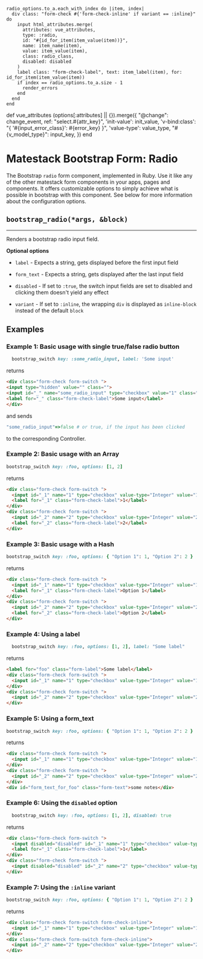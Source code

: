     radio_options.to_a.each_with_index do |item, index|
      div class: "form-check #{'form-check-inline' if variant == :inline}" do
        input html_attributes.merge(
          attributes: vue_attributes,
          type: :radio,
          id: "#{id_for_item(item_value(item))}",
          name: item_name(item),
          value: item_value(item),
          class: radio_class,
          disabled: disabled
        )
        label class: "form-check-label", text: item_label(item), for: id_for_item(item_value(item))
        if index == radio_options.to_a.size - 1
          render_errors
        end
      end
    end

  def vue_attributes
    (options[:attributes] || {}).merge({
      "@change": change_event,
      ref: "select.#{attr_key}",
      'init-value': init_value,
      'v-bind:class': "{ '#{input_error_class}': #{error_key} }",
      'value-type': value_type,
      "#{v_model_type}": input_key,
    })
  end

# Matestack Bootstrap Form: Radio

The Bootstrap `radio` form component, implemented in Ruby. Use it like any of the other matestack form components in your apps, pages and components. It offers customizable options to simply achieve what is possible in bootstrap with this component. See below for more information about the configuration options.

## `bootstrap_radio(*args, &block)`
----

Renders a bootstrap radio input field.

**Optional options**

* `label` - Expects a string, gets displayed before the first input field

* `form_text` - Expects a string, gets displayed after the last input field

* `disabled` - If set to `:true`, the switch input fields are set to disabled and clicking them doesn't yield any effect

* `variant` - If set to `:inline`, the wrapping `div` is displayed as `inline-block` instead of the default `block`

## Examples

### Example 1: Basic usage with single true/false radio button

```ruby
  bootstrap_switch key: :some_radio_input, label: 'Some input'
```

returns

```html
<div class="form-check form-switch ">
<input type="hidden" value="" class="">
<input id="_" name="some_radio_input" type="checkbox" value="1" class="form-check-input">
<label for="_" class="form-check-label">Some input</label>
</div>
```

and sends

```ruby
"some_radio_input"=>false # or true, if the input has been clicked
```

to the corresponding Controller.

### Example 2: Basic usage with an Array

```ruby
bootstrap_switch key: :foo, options: [1, 2]
```

returns

```html
<div class="form-check form-switch ">
  <input id="_1" name="1" type="checkbox" value-type="Integer" value="1" class="form-check-input">
  <label for="_1" class="form-check-label">1</label>
</div>
<div class="form-check form-switch ">
  <input id="_2" name="2" type="checkbox" value-type="Integer" value="2" class="form-check-input">
  <label for="_2" class="form-check-label">2</label>
</div>
```

### Example 3: Basic usage with a Hash

```ruby
bootstrap_switch key: :foo, options: { "Option 1": 1, "Option 2": 2 }
```

returns

```html
<div class="form-check form-switch ">
  <input id="_1" name="1" type="checkbox" value-type="Integer" value="1" class="form-check-input">
  <label for="_1" class="form-check-label">Option 1</label>
</div>
<div class="form-check form-switch ">
  <input id="_2" name="2" type="checkbox" value-type="Integer" value="2" class="form-check-input">
  <label for="_2" class="form-check-label">Option 2</label>
</div>
```

### Example 4: Using a label

```ruby
  bootstrap_switch key: :foo, options: [1, 2], label: "Some label"
```

returns

```html
<label for="foo" class="form-label">Some label</label>
<div class="form-check form-switch ">
  <input id="_1" name="1" type="checkbox" value-type="Integer" value="1" class="form-check-input"> <label for="_1" class="form-check-label">1</label>
</div>
<div class="form-check form-switch ">
  <input id="_2" name="2" type="checkbox" value-type="Integer" value="2" class="form-check-input"><label for="_2" class="form-check-label">2</label>
</div>
```

### Example 5: Using a form_text

```ruby
bootstrap_switch key: :foo, options: { "Option 1": 1, "Option 2": 2 }
```

returns

```html
<div class="form-check form-switch ">
  <input id="_1" name="1" type="checkbox" value-type="Integer" value="1" class="form-check-input"><label for="_1" class="form-check-label">1</label>
</div>
<div class="form-check form-switch ">
  <input id="_2" name="2" type="checkbox" value-type="Integer" value="2" class="form-check-input"><label for="_2" class="form-check-label">2</label>
</div>
<div id="form_text_for_foo" class="form-text">some notes</div>
```

### Example 6: Using the `disabled` option

```ruby
  bootstrap_switch key: :foo, options: [1, 2], disabled: true
```

returns

```html
<div class="form-check form-switch ">
  <input disabled="disabled" id="_1" name="1" type="checkbox" value-type="Integer" value="1" class="form-check-input">
  <label for="_1" class="form-check-label">1</label>
</div>
<div class="form-check form-switch ">
  <input disabled="disabled" id="_2" name="2" type="checkbox" value-type="Integer" value="2" class="form-check-input"><label for="_2" class="form-check-label">2</label>
</div>
```

### Example 7: Using the `:inline` variant

```ruby
bootstrap_switch key: :foo, options: { "Option 1": 1, "Option 2": 2 }
```

returns

```html
<div class="form-check form-switch form-check-inline">
  <input id="_1" name="1" type="checkbox" value-type="Integer" value="1" class="form-check-input"><label for="_1" class="form-check-label">1</label>
</div>
<div class="form-check form-switch form-check-inline">
  <input id="_2" name="2" type="checkbox" value-type="Integer" value="2" class="form-check-input"><label for="_2" class="form-check-label">2</label>
</div>
```
